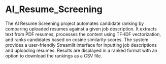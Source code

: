 # AI_Resume_Screening

The AI Resume Screening project automates candidate ranking by comparing uploaded resumes against a given job description. It extracts text from PDF resumes, processes the content using TF-IDF vectorization, and ranks candidates based on cosine similarity scores. The system provides a user-friendly Streamlit interface for inputting job descriptions and uploading resumes. Results are displayed in a ranked format with an option to download the rankings as a CSV file.
